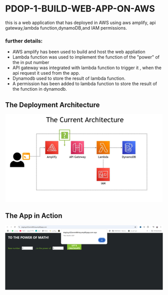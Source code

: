 # PDOP-1-BUILD-WEB-APP-ON-AWS
this is a web application that has deployed in AWS using aws amplify, api gateway,lambda function,dynamoDB,and IAM permissions.

### further details:
- AWS amplify has been used to build and host the web appliation
- Lambda function was used to implement the function of the "power" of the in put number
- API gateway was integrated with lambda function to trigger it , when the api request it used from the app.
- Dynamodb used to store the result of lambda function.
- A permission has been added to lambda function to store the result of the function in dynamodb.

## The Deployment Architecture
  ![Deployment Architecture](ArchitectureDeployment.png)
## The App in Action
  ![the app in action](App%20In%20Action)


